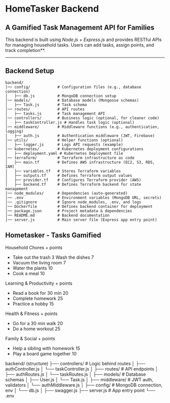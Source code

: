 # HomeTasker Backend 

## A Gamified Task Management API for Families  
This backend is built using *Node.js + Express.js* and provides RESTful APIs for managing household tasks. Users can add tasks, assign points, and track completion**.

---

## Backend Setup
```
backend/
│── config/            # Configuration files (e.g., database connection)
│   ├── db.js          # MongoDB connection setup
│── models/            # Database models (Mongoose schemas)
│   ├── Task.js        # Task schema
│── routes/            # API routes
│   ├── tasks.js       # Task management API
│── controllers/       # Business logic (optional, for cleaner code)
│   ├── taskController.js # Handles task logic (optional)
│── middleware/        # Middleware functions (e.g., authentication, logging)
│   ├── auth.js        # Authentication middleware (JWT, Firebase)
│── utils/             # Helper functions (optional)
│   ├── logger.js      # Logs API requests (example)
│── kubernetes/        # Kubernetes deployment configurations
│   ├── deployment.yaml # Kubernetes Deployment file
│── terraform/         # Terraform infrastructure as code
│   ├── main.tf        # Defines AWS infrastructure (EC2, S3, RDS, IAM)
│   ├── variables.tf   # Stores Terraform variables
│   ├── outputs.tf     # Defines Terraform output values
│   ├── provider.tf    # Configures Terraform provider (AWS)
│   ├── backend.tf     # Defines Terraform backend for state management
│── node_modules/      # Dependencies (auto-generated)
│── .env               # Environment variables (MongoDB URL, secrets)
│── .gitignore         # Ignore node_modules, .env, and logs
│── Dockerfile         # Defines backend container for deployment
│── package.json       # Project metadata & dependencies
│── README.md          # Backend documentation
│── server.js          # Main server file (Express app entry point)
```



## Hometasker - Tasks Gamified

Household Chores + points
- Take out the trash	3
Wash the dishes	7
- Vacuum the living room	7
- Water the plants	10
- Cook a meal	10

Learning & Productivity + points
- Read a book for 30 min	20
- Complete homework	25
- Practice a hobby	15

Health & Fitness + points
- Go for a 30 min walk	20
- Do a home workout	25

Family & Social + points
- Help a sibling with homework	15
- Play a board game together	10



backend/ (structure)
├── controllers/        # Logic behind routes
│   ├── authController.js
│   └── taskController.js
│
├── routes/             # API endpoints
│   ├── authRoutes.js
│   └── taskRoutes.js
│
├── models/             # Database schemas
│   ├── User.js
│   └── Task.js
│
├── middleware/         # JWT auth, validators
│   └── authMiddleware.js
│
├── config/             # MongoDB connection, env
│   └── db.js
│
├── swagger.js
├── server.js           # App entry point
└── .env




	

